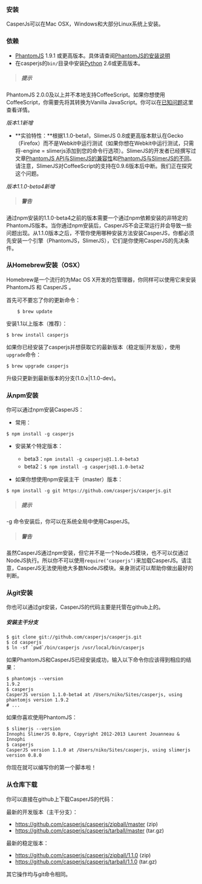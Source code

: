 ### 安装
CasperJs可以在Mac OSX，Windows和大部分Linux系统上安装。

### 依赖
* [PhantomJS](phantomjs.org) 1.9.1 或更高版本。具体请查阅[PhantomJS的安装说明](phantomjs.org/download.html)
* 在casperjs的`bin/`目录中安装[Python](python.org) 2.6或更高版本。

> ##### 提示
PhantomJS 2.0.0及以上并不本地支持CoffeeScript。如果你想使用CoffeeScript，你需要先将其转换为Vanilla JavaScript。你可以在[已知问题](http://docs.casperjs.org/en/latest/known_issues.html#known-issues)这里查看详情。

*版本1.1新增*
* **实验特性：**根据1.1.0-beta1，SlimerJS 0.8或更高版本默认在Gecko（Firefox）而不是Webkit中运行测试（如果你想在Webkit中运行测试，只需将-engine = slimerjs添加到您的命令行选项）。SlimerJS的开发者已经撰写过文章[PhantomJS API与SlimerJS的兼容性](https://github.com/laurentj/slimerjs/blob/master/API_COMPAT.md)和[PhantomJS与SlimerJS的不同](https://docs.slimerjs.org/current/differences-with-phantomjs.html)。请注意，SlimerJS对CoffeeScript的支持在0.9.6版本后中断。我们正在探究这个问题。

*版本1.1.0-beta4新增*
> ##### 警告
通过npm安装的1.1.0-beta4之前的版本需要一个通过npm依赖安装的非特定的PhantomJS版本。当你通过npm安装后，CasperJS不会正常运行并会导致一些问题出现。从1.1.0版本之后，不管你使用哪种安装方法安装CasperJS，你都必须先安装一个引擎（PhantomJS，SlimerJS），它们是你使用CasperJS的先决条件。

### 从Homebrew安装（OSX）
Homebrew是一个流行的为Mac OS X开发的包管理器，你同样可以使用它来安装PhantomJS 和 CasperJS 。

首先可不要忘了你的更新命令：
```
    $ brew update
```
安装1.1以上版本（推荐）：
```
$ brew install casperjs
```
如果你已经安装了casperjs并想获取它的最新版本（稳定版|开发版），使用`upgrade`命令：
```
$ brew upgrade casperjs
```
升级只更新到最新版本的分支(1.0.x|1.1.0-dev)。

### 从npm安装
你可以通过npm安装CasperJS：
- 常用：
```
$ npm install -g casperjs
```

- 安装某个特定版本：
    * beta3：`npm install -g casperjs@1.1.0-beta3`
    * beta2：`$ npm install -g casperjs@1.1.0-beta2`

- 如果你想使用npm安装主干（master）版本：
```
$ npm install -g git https://github.com/casperjs/casperjs.git
```

> ##### 提示
-g 命令安装后，你可以在系统全局中使用CasperJS。


> ##### 警告
虽然CasperJS通过npm安装，但它并不是一个NodeJS模块，也不可以仅通过NodeJS执行。所以你不可以使用`require(‘casperjs’)`来加载CasperJS。请注意，CasperJS无法使用绝大多数NodeJS模块。亲身测试可以帮助你做出最好的判断。

### 从git安装
你也可以通过git安装，CasperJS的代码主要是托管在github上的。
##### 安装主干分支
```
$ git clone git://github.com/casperjs/casperjs.git
$ cd casperjs
$ ln -sf `pwd`/bin/casperjs /usr/local/bin/casperjs
```

如果PhantomJS和CasperJS已经安装成功，输入以下命令你应该得到相应的结果：
```
$ phantomjs --version
1.9.2
$ casperjs
CasperJS version 1.1.0-beta4 at /Users/niko/Sites/casperjs, using phantomjs version 1.9.2
# ...
```
如果你喜欢使用PhantomJS：
```
$ slimerjs --version
Innophi SlimerJS 0.8pre, Copyright 2012-2013 Laurent Jouanneau & Innophi
$ casperjs
CasperJS version 1.1.0 at /Users/niko/Sites/casperjs, using slimerjs version 0.8.0
```
你现在就可以编写你的第一个脚本啦！

### 从仓库下载
你可以直接在github上下载CasperJS的代码：

最新的开发版本（主干分支）：
- https://github.com/casperjs/casperjs/zipball/master (zip)
- https://github.com/casperjs/casperjs/tarball/master (tar.gz)

最新的稳定版本：
- https://github.com/casperjs/casperjs/zipball/1.1.0 (zip)
- https://github.com/casperjs/casperjs/tarball/1.1.0 (tar.gz)

其它操作均与git命令相同。
